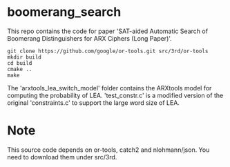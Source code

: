 # boomerang_search
This repo contains the code for paper 'SAT-aided Automatic Search of Boomerang Distinguishers for ARX Ciphers (Long Paper)'.

```
git clone https://github.com/google/or-tools.git src/3rd/or-tools
mkdir build
cd build
cmake ..
make

```

The 'arxtools_lea_switch_model' folder contains the ARXtools model for computing the probability of LEA. 'test_constr.c' is a modified version of the original 'constraints.c' to support the large word size of LEA.


# Note 

This source code depends on or-tools, catch2 and nlohmann/json. You need to download them under src/3rd.

